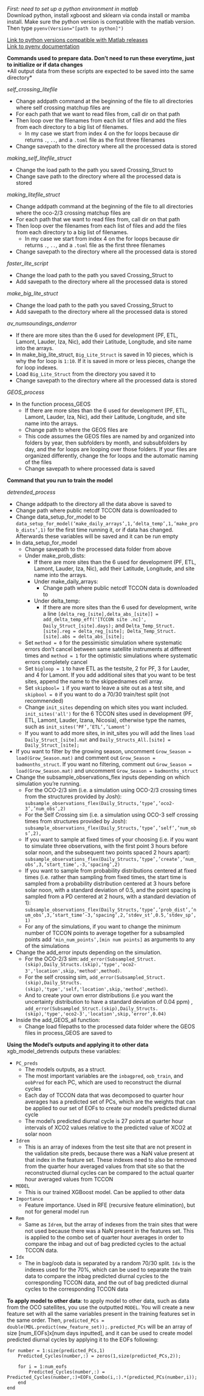*First: need to set up a python environment in matlab*  
Download python, install xgboost and sklearn via conda install or mamba install. Make sure the python version is compatible with the matlab version. Then type `pyenv(Version="[path to python]")`

[Link to python versions compatible with Matlab releases](https://www.mathworks.com/support/requirements/python-compatibility.html)  
[Link to pyenv documentation](https://www.mathworks.com/help/matlab/ref/pyenv.html)

**Commands used to prepare data. Don’t need to run these everytime, just to initialize or if data changes**  
\*All output data from these scripts are expected to be saved into the same directory\*

*self_crossing_litefile*
- Change addpath command at the beginning of the file to all directories where self crossing matchup files are
- For each path that we want to read files from, call dir on that path
- Then loop over the filenames from each list of files and add the files from each directory to a big list of filenames. 
  - In my case we start from index 4 on the for loops because dir returns `.`, `..`, and a `.toml` file as the first three filenames
- Change savepath to the directory where all the processed data is stored

*making_self_litefile_struct*
- Change the load path to the path you saved Crossing_Struct to
- Change save path to the directory where all the processed data is stored  

*making_litefile_struct*
- Change addpath command at the beginning of the file to all directories where the oco-2/3 crossing matchup files are
- For each path that we want to read files from, call dir on that path
- Then loop over the filenames from each list of files and add the files from each directory to a big list of filenames. 
  - In my case we start from index 4 on the for loops because dir returns `.`, `..`, and a `.toml` file as the first three filenames
- Change savepath to the directory where all the processed data is stored

*faster_lite_script*
- Change the load path to the path you saved Crossing_Struct to
- Add savepath to the directory where all the processed data is stored

*make_big_lite_struct*
- Change the load path to the path you saved Crossing_Struct to
- Add savepath to the directory where all the processed data is stored

*av_numsoundings_anderror*
- If there are more sites than the 6 used for development (PF, ETL, Lamont, Lauder, Iza, Nic), add their Latitude, Longitude, and site name into the arrays.
- In make_big_lite_struct, `Big_Lite_Struct` is saved in 10 pieces, which is why the for loop is `1:10`. If it is saved in more or less pieces, change the for loop indexes. 
- Load `Big_Lite_Struct` from the directory you saved it to
- Change savepath to the directory where all the processed data is stored

*GEOS_process*
-  In the function process_GEOS
   - If there are more sites than the 6 used for development (PF, ETL, Lamont, Lauder, Iza, Nic), add their Latitude, Longitude, and site name into the arrays.
    - Change path to where the GEOS files are
    - This code assumes the GEOS files are named by and organized into folders by year, then subfolders by month, and subsubfolders by day, and the for loops are looping over those folders. If your files are organized differently, change the for loops and the automatic naming of the files
    - Change savepath to where processed data is saved

**Command that you run to train the model**

*detrended_process*
- Change addpath to the directory all the data above is saved to
- Change path where public netcdf TCCON data is downloaded to
- Change data_setup_for_model to be `data_setup_for_model(‘make_daily_arrays’,1,’delta_temp’,1,’make_prob_dists’,1)` for the first time running it, or if data has changed. Afterwards these variables will be saved and it can be run empty
- In data_setup_for_model
  - Change savepath to the processed data folder from above
  - Under make_prob_dists:
    - If there are more sites than the 6 used for development (PF, ETL, Lamont, Lauder, Iza, Nic), add their Latitude, Longitude, and site name into the arrays.
    - Under make_daily_arrays:  
      - Change path where public netcdf TCCON data is downloaded to
    - Under delta_temp:
      - If there are more sites than the 6 used for development, write a line `[delta_reg_[site],delta_abs_[site]] = add_delta_temp_eff('[TCCON site .nc]', Daily_Struct_[site].days);` and `Delta_Temp_Struct.[site].reg = delta_reg_[site]; Delta_Temp_Struct.[site].abs = delta_abs_[site];` 
  - Set `method = 0` for the pessimistic simulation where systematic errors don’t cancel between same satellite instruments at different times and `method = 1` for the optimistic simulations where systematic errors completely cancel 
  - Set `bigloop = 1` to have ETL as the testsite, 2 for PF, 3 for Lauder, and 4 for Lamont. If you add additional sites that you want to be test sites, append the name to the skippednames cell array.
  - Set `skipbool= 1` if you want to leave a site out as a test site, and `skipbool = 0` if you want to do a 70/30 train/test split (not recommended)
  - Change `init_sites` depending on which sites you want included. `init_sites('all')` for the 6 TCCON sites used in development (PF, ETL, Lamont, Lauder, Izana, Nicosia), otherwise type the names, such as `init_sites(‘PF’,’ETL’,’Lamont’)` 
   - If you want to add more sites, in init_sites you will add the lines `load Daily_Struct_[site].mat` and `Daily_Structs_All.[site] = Daily_Struct_[site];`
- If you want to filter by the growing season, uncomment `Grow_Season = load(Grow_Season.mat)` and comment out `Grow_Season = badmonths_struct`. If you want no filtering, comment out `Grow_Season = load(Grow_Season.mat)` and uncomment `Grow_Season = badmonths_struct`
- Change the subsample_observations_flex inputs depending on which simulation you’re running. 
  - For the OCO-2/3 sim (i.e. a simulation using OCO-2/3 crossing times from the structures provided by Josh): `subsample_observations_flex(Daily_Structs,’type’,’oco2-3’,’num_obs’,2)`
  - For the Self Crossing sim (i.e. a simulation using OCO-3 self crossing times from structures provided by Josh): `subsample_observations_flex(Daily_Structs,’type’,’self’,’num_obs’,2),`
  - If you want to sample at fixed times of your choosing (i.e. if you want to simulate three observations, with the first point 3 hours before solar noon, and the subsequent two points spaced 2 hours apart): `subsample_observations_flex(Daily_Structs,’type’,’create’,’num_obs’,3,’start_time’,-3,’spacing’,2)`
  - If you want to sample from probability distributions centered at fixed times (i.e. rather than sampling from fixed times, the start time is sampled from a probability distribution centered at 3 hours before solar noon, with a standard deviation of 0.5, and the point spacing is sampled from a PD centered at 2 hours, with a standard deviation of 1): `subsample_observations_flex(Daily_Structs,’type’,’prob_dist’,’num_obs’,3,’start_time’-3,’spacing’,2,’stdev_st’,0.5,’stdev_sp’,1)`
  - For any of the simulations, if you want to change the minimum number of TCCON points to average together for a subsampled points add `‘min_num_points’,[min num points]` as arguments to any of the simulations
- Change the add_error inputs depending on the simulation.
  - For the OCO-2/3 sim: `add_error(Subsampled_Struct.(skip),Daily_Structs.(skip),'type','oco2-3','location',skip,'method',method)`.
  - For the self crossing sim, `add_error(Subsampled_Struct.(skip),Daily_Structs.(skip),'type','self,'location',skip,'method',method)`.
  - And to create your own error distributions (i.e you want the uncertainty distribution to have a standard deviation of 0.04 ppm) , `add_error(Subsampled_Struct.(skip),Daily_Structs.(skip),'type','oco2-3','location',skip,’error’,0.04)`
- Inside the  add_GEOS_all function:
  - Change load filepaths to the processed data folder where the GEOS files in process_GEOS are saved to

**Using the Model’s outputs and applying it to other data** 
xgb_model_detrends outputs these variables:
- `PC_preds`
  - The models outputs, as a struct.
  - The most important variables are the `inbagpred`, `oob_train`, and `oobPred` for each PC, which are used to reconstruct the diurnal cycles
  - Each day of TCCON data that was decomposed to quarter hour averages has a predicted set of PCs, which are the weights that can be applied to our set of EOFs to create our model’s predicted diurnal cycle
  - The model’s predicted diurnal cycle is 27 points at quarter hour intervals of XCO2 values relative to the predicted value of XCO2 at solar noon
- `Idrem`
  - This is an array of indexes from the test site that are not present in the validation site preds, because there was a NaN value present at that index in the feature set. These indexes need to also be removed from the quarter hour averaged values from that site so that the reconstructed diurnal cycles can be compared to the actual quarter hour averaged values from TCCON
- `MODEL`
  - This is our trained XGBoost model. Can be applied to other data
- `Importance`
  - Feature importance. Used in RFE (recursive feature elimination), but not for general model run
- `Rem`
  - Same as `Idrem`, but the array of indexes from the train sites that were not used because there was a NaN present in the features set. This is applied to the combo set of quarter hour averages in order to compare the inbag and out of bag predicted cycles to the actual TCCON data.
- `Idx`
  - The in bag/oob data is separated by a random 70/30 split. `Idx` is the indexes used for the 70%, which can be used to separate the train data to compare the inbag predicted diurnal cycles to the corresponding TCCON data, and the out of bag predicted diurnal cycles to the corresponding TCCON data


**To apply model to other data**: to apply model to other data, such as data from the OCO satellites, you use the outputted `MODEL`. You will create a new feature set with all the same variables present in the training features set in the same order. Then,  `predicted_PCs = double(MDL.predict(new_feature_set));`. `predicted_PCs` will be an array of size [num_EOFs]x[num days inputted], and it can be used to create model predicted diurnal cycles by applying it to the EOFs following:

```
for number = 1:size(predicted_PCs,1)  
    Predicted_Cycles(number,:) = zeros(1,size(predicted_PCs,2));
    
    for i = 1:num_eofs
        Predicted_Cycles(number,:) = Predicted_Cycles(number,:)+EOFs_Combo(i,:).*(predicted_PCs(number,i));
    end
end
```